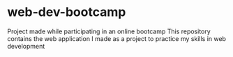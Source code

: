 # web-dev-bootcamp
Project made while participating in an online bootcamp
This repository contains the web application I made as a project to practice my skills in web development
